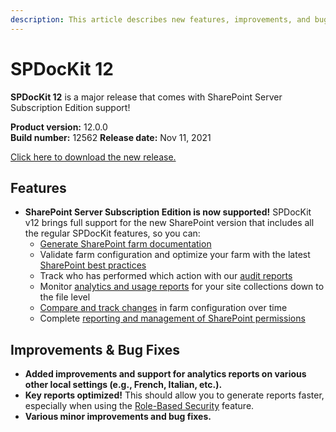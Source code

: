```yaml
---
description: This article describes new features, improvements, and bug fixes delivered in SPDocKit 12.
---
```


# SPDocKit 12

**SPDocKit 12** is a major release that comes with SharePoint Server Subscription Edition support!

**Product version:** 12.0.0  
**Build number:** 12562
**Release date:** Nov 11, 2021

[Click here to download the new release.](https://www.syskit.com/products/spdockit/download/)

## Features

* **SharePoint Server Subscription Edition is now supported!** SPDocKit v12 brings full support for the new SharePoint version that includes all the regular SPDocKit features, so you can:
    * [Generate SharePoint farm documentation](../explore-reports-and-create-documentation/farm-explorer/farm-documentation.md)
    * Validate farm configuration and optimize your farm with the latest [SharePoint best practices](../explore-reports-and-create-documentation/best-practices/best-practices-reports.md)
    * Track who has performed which action with our [audit reports](../explore-reports-and-create-documentation/audit-reports/audit-dashboard.md)
    * Monitor [analytics and usage reports](../explore-reports-and-create-documentation/analytics-and-usage-reports/analytics-dashboard.md) for your site collections down to the file level
    * [Compare and track changes](../compare-sharepoint-configurations/compare-sharepoint-farms.md) in farm configuration over time
    * Complete [reporting and management of SharePoint permissions](../manage-sharepoint-permissions/permissions-explorer-screen.md)

## Improvements & Bug Fixes

* **Added improvements and support for analytics reports on various other local settings (e.g., French, Italian, etc.).**
* **Key reports optimized!** This should allow you to generate reports faster, especially when using the [Role-Based Security](../configure-and-extend-spdockit/role-based-security.md) feature.
* **Various minor improvements and bug fixes.**
